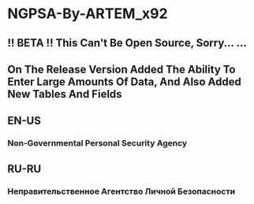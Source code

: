 # NGPSA-By-ARTEM_x92 
## !! BETA !! This Can't Be Open Source, Sorry... ...
## On The Release Version Added The Ability To Enter Large Amounts Of Data, And Also Added New Tables And Fields

## EN-US
### Non-Governmental Personal Security Agency


## RU-RU
### Неправительственное Агентство Личной Безопасности
